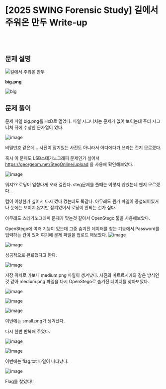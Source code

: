 <!DOCTYPE html>
<html>
<head>
        <link rel="stylesheet" type="text/css" href="sytle.css">
</head>
<body>
        <h1>[2025 SWING Forensic Study] 길에서 주워온 만두 Write-up</h1>
</body>
<br>
<br>
</html>

문제 설명
--

![길에서 주워온 만두](https://github.com/user-attachments/assets/50f2c636-3ac3-45c1-8914-7ae12a87c8f4)

**big.png**

![big](https://github.com/user-attachments/assets/40e62376-131f-4198-87be-c848af2d14b7)


문제 풀이
--

문제 파일 big.png를 HxD로 열었다. 파일 시그니처는 문제가 없어 보이는데 푸터 시그니처 뒤에 수상한 문자열이 있다.

![image](https://github.com/user-attachments/assets/d960103a-e650-4dd4-b418-a4e43f49b7b2)

비밀번호 같은데... 사진이 잠겨있는 사진도 아니라서 어디에다가 쓰라는 건지 모르겠다. 

혹시 이 문제도 LSB스테가노그래피 문제인가 싶어서 https://georgeom.net/StegOnline/upload 을 사용해 확인해보았다.

![image](https://github.com/user-attachments/assets/b3c0d8bd-a044-4bcf-aeab-86b37a94e59d)

뭐지?? 로딩이 엄청나게 오래 걸린다. steg문제를 풀때는 이렇지 않았는데 왠지 모르겠다...

컴이 이상한가 싶어서 다시 껐다 켰는데도 똑같다. 아무래도 뭔가 파일이 중첩되어있거나 눈에는 보이지 않지만 잠겨있어서 로딩이 안되는 건가 싶다.

아무래도 스테가노그래피 문제가 맞는것 같아서 OpenStego 툴을 사용해보았다.

OpenStego에 여러 기능이 있는데 그중 숨겨진 데이터를 찾는 기능에서 Password를 입력하는 칸이 있어 여기에 문제 파일을 업로드 해보았다. 
![image](https://github.com/user-attachments/assets/9e1244de-0454-46ae-babc-1e743667dc8e)

![image](https://github.com/user-attachments/assets/079ab6b9-4e37-4dc7-9377-cd5d2e223ecc)

성공적으로 완료했다고 한다.

![image](https://github.com/user-attachments/assets/ed10f614-a107-48e5-ad37-df85e592ed00)

저장 위치로 가보니 medium.png 파일이 생겨났다. 사진의 마트료시카와 같은 방식인것 같아 medium.png 파일을 다시 OpenStego로 숨겨진 데이터를 찾아보았다.

![image](https://github.com/user-attachments/assets/c8677e86-31c0-4bbd-abd1-431cecb9c983)

![image](https://github.com/user-attachments/assets/6bfb4d6e-d606-42cc-b768-23e0d955a585)

![image](https://github.com/user-attachments/assets/d97300ca-1def-460a-9bf6-a851b7f20c49)

이번에는 small.png가 생겨났다. 

다시 한번 반복해 주었다.

![image](https://github.com/user-attachments/assets/a0665e8e-5d07-4dbd-864b-ef2c25b5c9d3)

![image](https://github.com/user-attachments/assets/6a945e3f-ccb1-4d99-814b-cd3c74229306)

이번에는 flag.txt 파일이 나타났다.

![image](https://github.com/user-attachments/assets/ce9aca6f-4e9e-4b15-9d53-55bac645c677)

Flag를 찾았다!!
